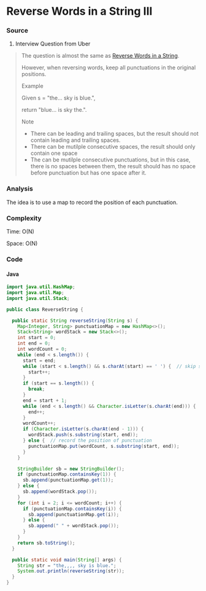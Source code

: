 # Reverse Words in a String III
### Source
1. Interview Question from Uber

> The question is almost the same as [Reverse Words in a String](reverse_words_in_a_string.md). 
>
> However, when reversing words, keep all punctuations in the original positions. 
> 
> Example
> 
> Given s = "the... sky is blue.",
>
> return "blue... is sky the.".
>
> Note
> 
> * There can be leading and trailing spaces, but the result should not contain leading and trailing spaces.
> * There can be mutilple consecutive spaces, the result should only contain one space
> * The can be mutilple consecutive punctuations, but in this case, there is no spaces between them, the result should has no space before punctuation but has one space after it. 

### Analysis
The idea is to use a map to record the position of each punctuation.

### Complexity
Time: O(N)

Space: O(N)

### Code
#### Java
```java
import java.util.HashMap;
import java.util.Map;
import java.util.Stack;

public class ReverseString {

  public static String reverseString(String s) {
    Map<Integer, String> punctuationMap = new HashMap<>();
    Stack<String> wordStack = new Stack<>();
    int start = 0;
    int end = 0;
    int wordCount = 0;
    while (end < s.length()) {
      start = end;
      while (start < s.length() && s.charAt(start) == ' ') {  // skip spaces
        start++;
      }
      if (start == s.length()) {
        break;
      }
      end = start + 1;
      while (end < s.length() && Character.isLetter(s.charAt(end))) {
        end++;
      }
      wordCount++;
      if (Character.isLetter(s.charAt(end - 1))) {
        wordStack.push(s.substring(start, end));
      } else {  // record the position of punctuation
        punctuationMap.put(wordCount, s.substring(start, end));
      }
    }

    StringBuilder sb = new StringBuilder();
    if (punctuationMap.containsKey(1)) {
      sb.append(punctuationMap.get(1));
    } else {
      sb.append(wordStack.pop());
    }
    for (int i = 2; i <= wordCount; i++) {
      if (punctuationMap.containsKey(i)) {
        sb.append(punctuationMap.get(i));
      } else {
        sb.append(" " + wordStack.pop());
      }
    }
    return sb.toString();
  }

  public static void main(String[] args) {
    String str = "the,,,, sky is blue.";
    System.out.println(reverseString(str));
  }
}
```
